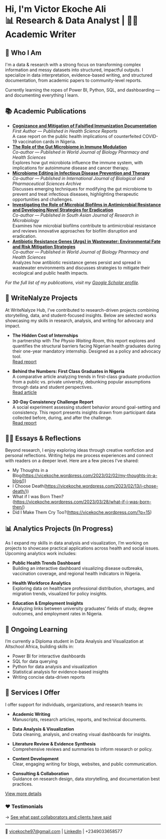 <h1>Hi, I'm Victor Ekoche Ali <br/>
📊 Research & Data Analyst | ✍🏽 Academic Writer


<h2> 🧠 Who I Am</h2>

I'm a data & research with a strong focus on transforming complex information and messy datasets into structured, impactful outputs. I specialize in data interpretation, evidence-based writing, and structured documentation, from academic papers to community-level reports.

Currently learning the ropes of Power BI, Python, SQL, and dashboarding — and documenting everything I learn.

<h2>📚 Academic Publications</h2>

<ul>
  <li>
    <strong><a href="https://doi.org/10.1002/hsr2.1885" target="_blank">
      Cognizance and Mitigation of Falsified Immunization Documentation
    </a></strong><br/>
    <em>First Author — Published in Health Science Reports </em><br/>
    A case report on the public health implications of counterfeited COVID-19 vaccination cards in Nigeria.  
  </li>

  <li>
    <strong><a href="http://dx.doi.org/10.30574/wjbphs.2025.22.1.0434" target="_blank">
      The Role of the Gut Microbiome in Immune Modulation
    </a></strong><br/>
    <em>Co-author — Published in World Journal of Biology Pharmacy and Health Sciences</em><br/>
    Explores how gut microbiota influence the immune system, with implications for autoimmune disease and cancer therapy.  
  </li>

  <li>
    <strong><a href="http://dx.doi.org/10.53771/ijbpsa.2025.9.2.0045" target="_blank">
     Microbiome Editing in Infectious Disease Prevention and Therapy</a></strong><br/>
    <em>Co-author — Published in International Journal of Biological and Pharmaceutical Sciences Archive </em><br/>
    Discusses emerging techniques for modifying the gut microbiome to prevent and treat infectious diseases, highlighting therapeutic opportunities and challenges.  
  </li>

<li>
    <strong><a href="http://dx.doi.org/10.9734/sajrm/2025/v19i6441" target="_blank">
     Investigating the Role of Microbial Biofilms in Antimicrobial Resistance and Developing Novel Strategies for Eradication</a></strong><br/>
    <em>Co-author — Published in South Asian Journal of Research in Microbiology</em><br/>
    Examines how microbial biofilms contribute to antimicrobial resistance and reviews innovative approaches for biofilm disruption and eradication.  
  </li>

  <li>
    <strong><a href="http://dx.doi.org/10.30574/wjbphs.2025.22.3.0504" target="_blank">
     Antibiotic Resistance Genes (Args) in Wastewater: Environmental Fate and Risk Mitigation Strategies</a></strong><br/>
    <em>Co-author — Published in World Journal of Biology Pharmacy and Health Sciences</em><br/>
    Analyzes how antibiotic resistance genes persist and spread in wastewater environments and discusses strategies to mitigate their ecological and public health impacts.  
  </li>
</ul>

<p><em>For the full list of my publications, visit my <a href="https://www.researchgate.net/profile/Victor-Ali" target="_blank">Google Scholar profile</a>.</em></p>


<h2>📝 WriteNalyze Projects </h2>

At WriteNalyze Hub, I’ve contributed to research-driven projects combining storytelling, data, and student-focused insights. Below are selected works showcasing my skills in research, analysis, and writing for advocacy and impact.

- **The Hidden Cost of Internships**  
  In partnership with *The Physio Waiting Room*, this report explores and quantifies the structural barriers facing Nigerian health graduates during their one-year mandatory internship. Designed as a policy and advocacy tool.  
  [Read report](https://writenalyzehubcom.wordpress.com/2025/06/04/the-hidden-cost-of-internships-how-nigeria-fails-its-health-graduates/)

- **Behind the Numbers: First Class Graduates in Nigeria**  
  A comparative article analyzing trends in first-class graduate production from a public vs. private university, debunking popular assumptions through data and student perspectives.  
  [Read article](https://writenalyzehubcom.wordpress.com/2024/12/02/behind-the-numbers-analysing-the-story-of-nigerian-universities-and-their-first-class-graduates/)

- **30-Day Consistency Challenge Report**  
  A social experiment assessing student behavior around goal-setting and consistency. This report presents insights drawn from participant data collected before, during, and after the challenge.  
  [Read report](https://writenalyzehubcom.wordpress.com/2024/12/24/30-day-consistency-challenge-progress-insights-and-next-steps/)


<h2>✍🏽 Essays & Reflections </h2>

Beyond research, I enjoy exploring ideas through creative nonfiction and personal reflections. Writing helps me process experiences and connect with readers on a deeper level. Here are a few pieces I’ve shared:

- My Thoughts in a Blog(https://vicekoche.wordpress.com/2023/02/02/my-thoughts-in-a-blog/))
- I Choose Death(https://vicekoche.wordpress.com/2023/02/13/i-chose-death/))
- What if I was Born Then?(https://vicekoche.wordpress.com/2023/03/28/what-if-i-was-born-then/)
- Did I Make Them Cry Too?(https://vicekoche.wordpress.com/?p=15)


<h2>📊 Analytics Projects (In Progress)</h2>

As I expand my skills in data analysis and visualization, I’m working on projects to showcase practical applications across health and social issues. Upcoming analytics work includes:

- **Public Health Trends Dashboard**  
  Building an interactive dashboard visualizing disease outbreaks, vaccination coverage, and regional health indicators in Nigeria.

- **Health Workforce Analytics**  
  Exploring data on healthcare professional distribution, shortages, and migration trends, visualized for policy insights.

- **Education & Employment Insights**  
  Analyzing links between university graduates’ fields of study, degree outcomes, and employment rates in Nigeria.


<h2>🌱 Ongoing Learning </h2>

I’m currently a Diploma student in Data Analysis and Visualization at Altschool Africa, building skills in:

- Power BI for interactive dashboards
- SQL for data querying
- Python for data analysis and visualization
- Statistical analysis for evidence-based insights
- Writing concise data-driven reports


<h2>💼 Services I Offer </h2>

I offer support for individuals, organizations, and research teams in:

- **Academic Writing**  
  Manuscripts, research articles, reports, and technical documents.

- **Data Analysis & Visualization**  
  Data cleaning, analysis, and creating visual dashboards for insights.

- **Literature Review & Evidence Synthesis**  
  Comprehensive reviews and summaries to inform research or policy.

- **Content Development**  
  Clear, engaging writing for blogs, websites, and public communication.

- **Consulting & Collaboration**  
  Guidance on research design, data storytelling, and documentation best practices.

[View more details](https://github.com/Ekoche1/Services/blob/main/README.md#services-i-offer)


### ❤️ Testimonials
→ [See what past collaborators and clients have said](./testimonials)

---
📩 vicekoche97@gmail.com | [LinkedIn](https://ng.linkedin.com/in/ali-victor-ekoche) | +2349033658577
